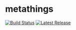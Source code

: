 # metathings

[![Build Status](https://github.com/nayotta/metathings/workflows/Compile%20and%20Upload/badge.svg)](https://github.com/nayotta/metathings/workflows/Compile%20and%20Upload/badge.svg) [![Latest Release](https://img.shields.io/github/v/release/nayotta/metathings?color=%233D9970)](https://img.shields.io/github/v/release/nayotta/metathings?color=%233D9970)
